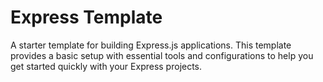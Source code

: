 # Express Template

A starter template for building Express.js applications. This template provides a basic setup with essential tools and configurations to help you get started quickly with your Express projects.

